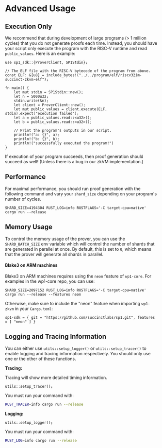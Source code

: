 # Advanced Usage

## Execution Only

We recommend that during development of large programs (> 1 million cycles) that you do not generate proofs each time.
Instead, you should have your script only execute the program with the RISC-V runtime and read `public_values`. Here is an example:

```rust,noplayground
use sp1_sdk::{ProverClient, SP1Stdin};

// The ELF file with the RISC-V bytecode of the program from above.
const ELF: &[u8] = include_bytes!("../../program/elf/riscv32im-succinct-zkvm-elf");

fn main() {
    let mut stdin = SP1Stdin::new();
    let n = 5000u32;
    stdin.write(&n);
    let client = ProverClient::new();
    let mut public_values = client.execute(ELF, stdin).expect("execution failed");
    let a = public_values.read::<u32>();
    let b = public_values.read::<u32>();

    // Print the program's outputs in our script.
    println!("a: {}", a);
    println!("b: {}", b);
    println!("successfully executed the program!")
}
```

If execution of your program succeeds, then proof generation should succeed as well! (Unless there is a bug in our zkVM implementation.)

## Performance

For maximal performance, you should run proof generation with the following command and vary your `shard_size` depending on your program's number of cycles.

```rust,noplayground
SHARD_SIZE=4194304 RUST_LOG=info RUSTFLAGS='-C target-cpu=native' cargo run --release
```

## Memory Usage

To control the memory usage of the prover, you can use the `SHARD_BATCH_SIZE` env variable which 
will control the number of shards that are generated in parallel at once.  By default, this is set to `0`, which means that the prover will generate all shards in parallel. 

#### Blake3 on ARM machines

Blake3 on ARM machines requires using the `neon` feature of `wp1-core`. For examples in the wp1-core repo, you can use:

```rust,noplayground
SHARD_SIZE=2097152 RUST_LOG=info RUSTFLAGS='-C target-cpu=native' cargo run --release --features neon
```

Otherwise, make sure to include the "neon" feature when importing `wp1-zkvm` in your `Cargo.toml`:

```toml,noplayground
sp1-sdk = { git = "https://github.com/succinctlabs/sp1.git", features = [ "neon" ] }
```

## Logging and Tracing Information

You can either use `utils::setup_logger()` or `utils::setup_tracer()` to enable logging and tracing information respectively. You should only use one or the other of these functions.

**Tracing:**

Tracing will show more detailed timing information.

```rust,noplayground
utils::setup_tracer();
```

You must run your command with:

```bash
RUST_TRACER=info cargo run --release
```

**Logging:**

```rust,noplayground
utils::setup_logger();
```

You must run your command with:

```bash
RUST_LOG=info cargo run --release
```
